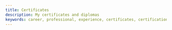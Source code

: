 ```yaml
---
title: Certificates
description: My certificates and diplomas
keywords: career, professional, experience, certificates, certifications, diplomas, badges
---
```

